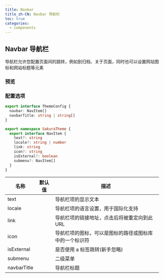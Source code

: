 ```yaml
---
title: Navbar
title_zh-CN: Navbar 导航栏
toc: true
categories:
  - components
---
```


## Navbar 导航栏

导航栏允许您配置页面间的跳转，例如到归档、关于页面，同时也可以设置网站图标和网站标题等元素

### 预览

<SakuraNavbarPG />

### 配置选项

```ts
export interface ThemeConfig {
  navbar: NavItem[]
  navbarTitle: string | string[]
}
```

``` ts
export namespace SakuraTheme {
  export interface NavItem {
    text?: string
    locale?: string | number
    link: string
    icon?: string
    isExternal?: boolean
    submenu?: NavItem[]
  }
}
```

| 名称 | 默认值 | 描述 |
| ---- | ---- | ---- |
| text |  | 导航栏项的显示文本 |
| locale |  | 导航栏项的语言设置，用于国际化支持 |
| link |  | 导航栏项的链接地址，点击后将被重定向到此URL |
| icon |  | 导航栏项的图标，可以是图标的路径或图标库中的一个标识符 |
| isExternal |  | 是否使用 a 标签跳转(新手忽略) |
| submenu |  | 二级菜单 |
| navbarTitle |  | 导航栏标题 |
